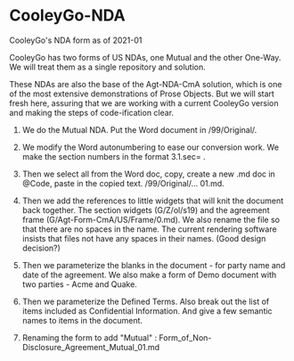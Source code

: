 # CooleyGo-NDA
CooleyGo's NDA form as of 2021-01

CooleyGo has two forms of US NDAs, one Mutual and the other One-Way.  We will treat them as a single repository and solution.  

These NDAs are also the base of the Agt-NDA-CmA solution, which is one of the most extensive demonstrations of Prose Objects.   But we will start fresh here, assuring that we are working with a current CooleyGo version and making the steps of code-ification clear.

1.  We do the Mutual NDA.  Put the Word document in /99/Original/.

2.  We modify the Word autonumbering to ease our conversion work.  We make the section numbers in the format 3.1.sec= .  

3. Then we select all from the Word doc, copy, create a new .md doc in @Code, paste in the copied text.  /99/Original/... 01.md.

4. Then we add the references to little widgets that will knit the document back together.  The section widgets (G/Z/ol/s19) and the agreement frame (G/Agt-Form-CmA/US/Frame/0.md). We also rename the file so that there are no spaces in the name.  The current rendering software insists that files not have any spaces in their names.  (Good design decision?)

5. Then we parameterize the blanks in the document - for party name and date of the agreement.  We also make a form of Demo document with two parties - Acme and Quake.  

6. Then we parameterize the Defined Terms.  Also break out the list of items included as Confidential Information.  And give a few semantic names to items in the document. 

7. Renaming the form to add "Mutual" :  Form_of_Non-Disclosure_Agreement_Mutual_01.md